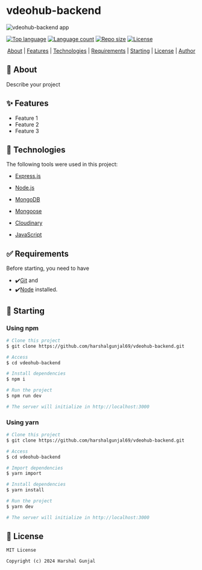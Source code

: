 <!-- markdownlint-disable MD033 -->

# vdeohub-backend

![vdeohub-backend app](https://assets-global.website-files.com/5c95072393140f36ecc22e60/61c44b463d7b3c13d91282e8_What-is-a-Mobile-App-Backend-.png)

[![Top language](https://img.shields.io/github/languages/top/harshalgunjal69/vdeohub-backend?color=56BEB9)](https://github.com/harshalgunjal69/vdeohub-backend)
[![Language count](https://img.shields.io/github/languages/count/harshalgunjal69/vdeohub-backend?color=56BEB9)](https://github.com/harshalgunjal69/vdeohub-backend)
[![Repo size](https://img.shields.io/github/repo-size/harshalgunjal69/vdeohub-backend?color=56BEB9)](https://github.com/harshalgunjal69/vdeohub-backend)
[![License](https://img.shields.io/github/license/harshalgunjal69/vdeohub-backend?color=56BEB9)](https://github.com/harshalgunjal69/vdeohub-backend)

<p align="center">
  <a href="#about">About</a> |
  <a href="#features">Features</a> |
  <a href="#technologies">Technologies</a> |
  <a href="#requirements">Requirements</a> |
  <a href="#starting">Starting</a> |
  <a href="#license">License</a> |
  <a href="https://github.com/harshalgunjal69" target="_blank">Author</a>
</p>
<section id="about">

## 🎯 About

Describe your project

</section>
<section id="features">

## ✨ Features

-   Feature 1
-   Feature 2
-   Feature 3

</section>
<section id="technologies">

## 🚀 Technologies

The following tools were used in this project:

-   [Express.js](https://expressjs.com/)

-   [Node.js](https://nodejs.org/en/)

-   [MongoDB](https://www.mongodb.com/)

-   [Mongoose](https://mongoosejs.com/)

-   [Cloudinary](https://cloudinary.com/)

-   [JavaScript](https://developer.mozilla.org/en-US/docs/Web/JavaScript)

</section>
<section id="requirements">

## ✅ Requirements</section>

Before starting, you need to have

-   ✔️[Git](https://git-scm.com) and
-   ✔️[Node](https://nodejs.org/en/) installed.

</section>
<section id="starting">

## 🏁 Starting

### Using npm

```bash
# Clone this project
$ git clone https://github.com/harshalgunjal69/vdeohub-backend.git

# Access
$ cd vdeohub-backend

# Install dependencies
$ npm i

# Run the project
$ npm run dev

# The server will initialize in http://localhost:3000
```

### Using yarn

```bash
# Clone this project
$ git clone https://github.com/harshalgunjal69/vdeohub-backend.git

# Access
$ cd vdeohub-backend

# Import dependencies
$ yarn import

# Install dependencies
$ yarn install

# Run the project
$ yarn dev

# The server will initialize in http://localhost:3000
```

</section>
<section id="license">

## 📜 License

```markdown
MIT License

Copyright (c) 2024 Harshal Gunjal
```

</section>
